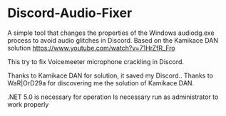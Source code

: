 # Discord-Audio-Fixer
A simple tool that changes the properties of the Windows audiodg.exe process to avoid audio glitches in Discord. Based on the Kamikace DAN solution https://www.youtube.com/watch?v=71HrZfR_Fro

This try to fix Voicemeeter microphone crackling in Discord.

Thanks to Kamikace DAN for solution, it saved my Discord..
Thanks to WaR|OrD29a for discovering me the solution of Kamikace DAN.

.NET 5.0 is necessary for operation
Is necessary run as administrator to work properly
